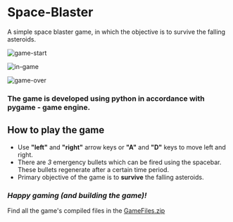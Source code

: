 # Space-Blaster


A simple space blaster game, in which the objective is to survive the falling asteroids.

![game-start](https://user-images.githubusercontent.com/72869428/125681562-d45e939d-d9ef-4424-8be5-a70e0bcf4f07.png)


![in-game](https://user-images.githubusercontent.com/72869428/125681574-da6ace57-8f05-4067-8674-84b2f18f410c.png)


![game-over](https://user-images.githubusercontent.com/72869428/125681588-69f2ea1c-289f-4bd7-bcf1-73ba4cb8d5cb.png)

### The game is developed using python in accordance with pygame - game engine. 

## How to play the game

- Use **"left"** and **"right"** arrow keys or **"A"** and **"D"** keys to move left and right.
- There are *3* emergency bullets which can be fired using the spacebar. These bullets regenerate after a certain time period.
- Primary objective of the game is to **survive** the falling asteroids.

### *Happy gaming (and building the game)!*


Find all the game's compiled files in the [GameFiles.zip](https://github.com/Rushour0/Space-Blaster/blob/main/GameFiles.zip)
